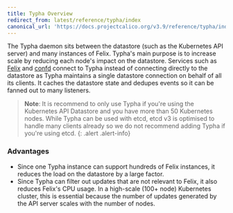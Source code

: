 ```yaml
---
title: Typha Overview
redirect_from: latest/reference/typha/index
canonical_url: 'https://docs.projectcalico.org/v3.9/reference/typha/index'
---
```


The Typha daemon sits between the datastore (such as the Kubernetes API server) and many instances of Felix. Typha's main purpose is to increase scale by reducing each node's impact on the datastore.  Services such as [Felix](https://github.com/projectcalico/felix) and [confd](https://github.com/projectcalico/confd) connect to Typha instead of connecting directly to the datastore as Typha maintains a single datastore connection on behalf of all its clients. It caches the datastore state and dedupes events so it can be fanned out to many listeners.

> **Note**: It is recommend to only use Typha if you're using the Kubernetes API Datastore and you have more than 50 Kubernetes nodes. While Typha can be used with etcd, etcd v3 is optimised to handle many clients already so we do not recommend adding Typha if you're using etcd.
{: .alert .alert-info}

### Advantages
- Since one Typha instance can support hundreds of Felix instances, it reduces the load on the datastore by a large factor.
- Since Typha can filter out updates that are not relevant to Felix, it also reduces Felix's CPU usage. In a high-scale (100+ node) Kubernetes cluster, this is essential because the number of updates generated by the API server scales with the number of nodes.
